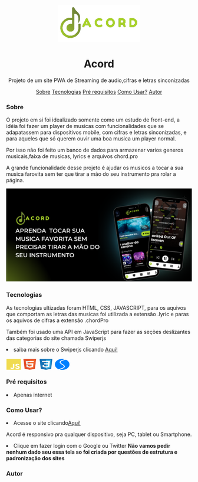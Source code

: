 <div align="center">
    <img src="imagens/logoIncrevaseVerde.png" alt="">
    <h1>Acord</h1>
    <p>Projeto de um site PWA de Streaming de audio,cifras e letras sinconizadas</p>
</div>
    <p align="center">
        <a href="#sobre" color="green">Sobre</a>
        <a href="#tecnologias">Tecnologias</a>
        <a href="#pre-requisitos">Pré requisitos</a>
        <a href="#como-usar">Como Usar?</a>
        <a href="#autor">Autor</a>
    </p>
<div id="#sobre">
    <h3>Sobre</h3>
    <p>O projeto em si foi idealizado somente como um estudo de front-end, a idéia foi fazer um player de musicas
    com funcionalidades que se adapatassem para dispositivos mobile, com cifras e letras sinconizadas, e para aqueles que só querem ouvir uma boa musica um player normal.</p>
    <p>Por isso não foi feito um banco de dados para armazenar varios generos musicais,faixa de musicas, lyrics e arquivos chord.pro</p>
    <p>A grande funcionalidade desse projeto é ajudar os musicos a tocar a sua musica farovita sem ter que tirar a mão do seu instrumento pra rolar a página.</p>
    <div align="center">
        <img src="imagens/banner01.png" alt="">
    </div>
</div>
<div id="#tecnologias">
    <h3>Tecnologias</h3>
    <p>As tecnologias ultizadas foram HTML, CSS, JAVASCRIPT, para os aquivos que comportam as letras das musicas foi utilizada a extensão .lyric e paras os aquivos de cifras a extensão .chordPro</P>
    <p>Também foi usado uma API em JavaScript para fazer as seções deslizantes das 
    categorias do site chamada Swiperjs</p>
    <li>saiba mais sobre o Swiperjs clicando <a href="https://swiperjs.com/">Aqui!</a></li>
    <div style="display: inline_block"><br>
        <img align="center" alt="eleson-Js" height="30" width="40" src="https://raw.githubusercontent.com/devicons/devicon/master/icons/javascript/javascript-plain.svg">
        <img align="center" alt="eleson-HTML" height="30" width="40" src="https://raw.githubusercontent.com/devicons/devicon/master/icons/html5/html5-original.svg">
        <img align="center" alt="eleson-CSS" height="30" width="40" src="https://raw.githubusercontent.com/devicons/devicon/master/icons/css3/css3-original.svg">
        <img align="center" alt="eleson-CSS" height="30" width="40" src="imagens/swiper-logo.svg">
    </div>
</div>
<div id="#pre-requisitos">
    <h3>Pré requisitos</h3>
    <li>Apenas internet</li>
</div>
<div id="#como-usar">
    <h3>Como Usar?</h3>
    <p><li>Acesse o site clicando<a href="https://elesonsilva.github.io/Acord">Aqui!</a></li></p>
    <p>Acord é responsivo pra qualquer dispositivo, seja PC, tablet ou Smartphone.</p>
    <li>Clique em fazer login com o Google ou Twitter <strong>Não vamos pedir nenhum dado seu essa tela so foi criada por questões de estrutura e padronização dos sites</strong></li>
</div>
<div id="#autor">
    <h3>Autor</h3>
</div>
    